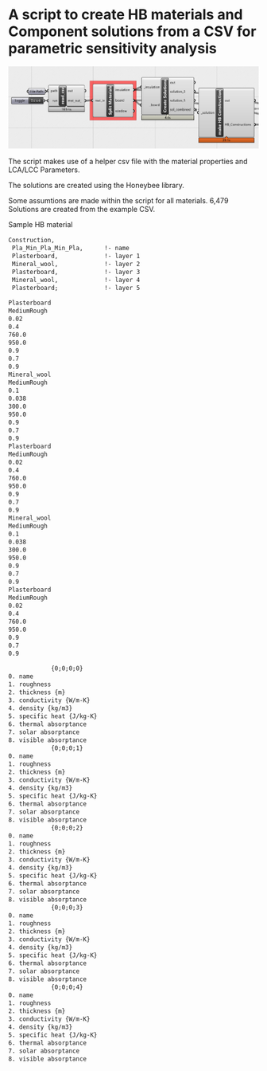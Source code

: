 # A script to create HB materials and Component solutions from a CSV for parametric sensitivity analysis
![Script](media/script.png)

The script makes use of a helper csv file with the material properties and LCA/LCC Parameters.

The solutions are created using the Honeybee library.

Some assumtions are made within the script for all materials. 6,479 Solutions are created from the example CSV.

Sample HB material
```
Construction,
 Pla_Min_Pla_Min_Pla,      !- name
 Plasterboard,             !- layer 1
 Mineral_wool,             !- layer 2
 Plasterboard,             !- layer 3
 Mineral_wool,             !- layer 4
 Plasterboard;             !- layer 5
```

```
Plasterboard
MediumRough
0.02
0.4
760.0
950.0
0.9
0.7
0.9
Mineral_wool
MediumRough
0.1
0.038
300.0
950.0
0.9
0.7
0.9
Plasterboard
MediumRough
0.02
0.4
760.0
950.0
0.9
0.7
0.9
Mineral_wool
MediumRough
0.1
0.038
300.0
950.0
0.9
0.7
0.9
Plasterboard
MediumRough
0.02
0.4
760.0
950.0
0.9
0.7
0.9
```

```
            {0;0;0;0}
0. name
1. roughness
2. thickness {m}
3. conductivity {W/m-K}
4. density {kg/m3}
5. specific heat {J/kg-K}
6. thermal absorptance
7. solar absorptance
8. visible absorptance
            {0;0;0;1}
0. name
1. roughness
2. thickness {m}
3. conductivity {W/m-K}
4. density {kg/m3}
5. specific heat {J/kg-K}
6. thermal absorptance
7. solar absorptance
8. visible absorptance
            {0;0;0;2}
0. name
1. roughness
2. thickness {m}
3. conductivity {W/m-K}
4. density {kg/m3}
5. specific heat {J/kg-K}
6. thermal absorptance
7. solar absorptance
8. visible absorptance
            {0;0;0;3}
0. name
1. roughness
2. thickness {m}
3. conductivity {W/m-K}
4. density {kg/m3}
5. specific heat {J/kg-K}
6. thermal absorptance
7. solar absorptance
8. visible absorptance
            {0;0;0;4}
0. name
1. roughness
2. thickness {m}
3. conductivity {W/m-K}
4. density {kg/m3}
5. specific heat {J/kg-K}
6. thermal absorptance
7. solar absorptance
8. visible absorptance

```